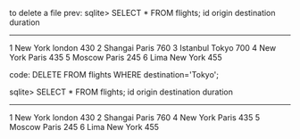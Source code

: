 to delete a file 
prev: 
sqlite> SELECT * FROM flights;
id  origin    destination  duration
--  --------  -----------  --------
1   New York  london       430
2   Shangai   Paris        760
3   Istanbul  Tokyo        700
4   New York  Paris        435
5   Moscow    Paris        245
6   Lima      New York     455


code: 
DELETE FROM flights WHERE destination='Tokyo';

sqlite> SELECT * FROM flights;
id  origin    destination  duration
--  --------  -----------  --------
1   New York  london       430
2   Shangai   Paris        760
4   New York  Paris        435
5   Moscow    Paris        245
6   Lima      New York     455
